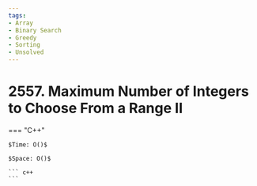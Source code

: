 ```yaml
---
tags:
- Array
- Binary Search
- Greedy
- Sorting
- Unsolved
---
```



# 2557. Maximum Number of Integers to Choose From a Range II

=== "C++"

    $Time: O()$

    $Space: O()$

    ``` c++
    ```